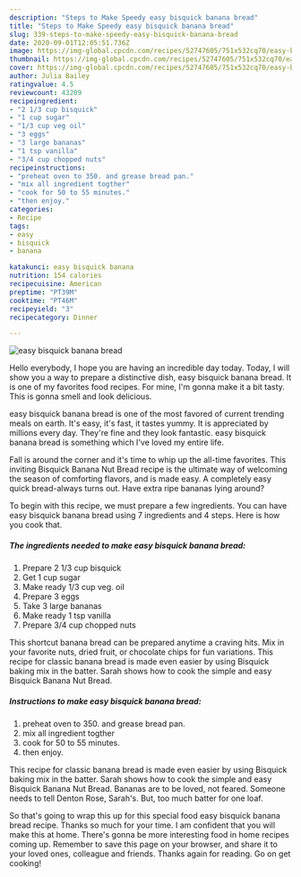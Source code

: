 ```yaml
---
description: "Steps to Make Speedy easy bisquick banana bread"
title: "Steps to Make Speedy easy bisquick banana bread"
slug: 339-steps-to-make-speedy-easy-bisquick-banana-bread
date: 2020-09-01T12:05:51.736Z
image: https://img-global.cpcdn.com/recipes/52747605/751x532cq70/easy-bisquick-banana-bread-recipe-main-photo.jpg
thumbnail: https://img-global.cpcdn.com/recipes/52747605/751x532cq70/easy-bisquick-banana-bread-recipe-main-photo.jpg
cover: https://img-global.cpcdn.com/recipes/52747605/751x532cq70/easy-bisquick-banana-bread-recipe-main-photo.jpg
author: Julia Bailey
ratingvalue: 4.5
reviewcount: 43209
recipeingredient:
- "2 1/3 cup bisquick"
- "1 cup sugar"
- "1/3 cup veg oil"
- "3 eggs"
- "3 large bananas"
- "1 tsp vanilla"
- "3/4 cup chopped nuts"
recipeinstructions:
- "preheat oven to 350. and grease bread pan."
- "mix all ingredient togther"
- "cook for 50 to 55 minutes."
- "then enjoy."
categories:
- Recipe
tags:
- easy
- bisquick
- banana

katakunci: easy bisquick banana 
nutrition: 154 calories
recipecuisine: American
preptime: "PT39M"
cooktime: "PT46M"
recipeyield: "3"
recipecategory: Dinner

---
```



![easy bisquick banana bread](https://img-global.cpcdn.com/recipes/52747605/751x532cq70/easy-bisquick-banana-bread-recipe-main-photo.jpg)

Hello everybody, I hope you are having an incredible day today. Today, I will show you a way to prepare a distinctive dish, easy bisquick banana bread. It is one of my favorites food recipes. For mine, I'm gonna make it a bit tasty. This is gonna smell and look delicious.

easy bisquick banana bread is one of the most favored of current trending meals on earth. It's easy, it's fast, it tastes yummy. It is appreciated by millions every day. They're fine and they look fantastic. easy bisquick banana bread is something which I've loved my entire life.

Fall is around the corner and it&#39;s time to whip up the all-time favorites. This inviting Bisquick Banana Nut Bread recipe is the ultimate way of welcoming the season of comforting flavors, and is made easy. A completely easy quick bread-always turns out. Have extra ripe bananas lying around?


To begin with this recipe, we must prepare a few ingredients. You can have easy bisquick banana bread using 7 ingredients and 4 steps. Here is how you cook that.

<!--inarticleads1-->

##### The ingredients needed to make easy bisquick banana bread:

1. Prepare 2 1/3 cup bisquick
1. Get 1 cup sugar
1. Make ready 1/3 cup veg. oil
1. Prepare 3 eggs
1. Take 3 large bananas
1. Make ready 1 tsp vanilla
1. Prepare 3/4 cup chopped nuts


This shortcut banana bread can be prepared anytime a craving hits. Mix in your favorite nuts, dried fruit, or chocolate chips for fun variations. This recipe for classic banana bread is made even easier by using Bisquick baking mix in the batter. Sarah shows how to cook the simple and easy Bisquick Banana Nut Bread. 

<!--inarticleads2-->

##### Instructions to make easy bisquick banana bread:

1. preheat oven to 350. and grease bread pan.
1. mix all ingredient togther
1. cook for 50 to 55 minutes.
1. then enjoy.


This recipe for classic banana bread is made even easier by using Bisquick baking mix in the batter. Sarah shows how to cook the simple and easy Bisquick Banana Nut Bread. Bananas are to be loved, not feared. Someone needs to tell Denton Rose, Sarah&#39;s. But, too much batter for one loaf. 

So that's going to wrap this up for this special food easy bisquick banana bread recipe. Thanks so much for your time. I am confident that you will make this at home. There's gonna be more interesting food in home recipes coming up. Remember to save this page on your browser, and share it to your loved ones, colleague and friends. Thanks again for reading. Go on get cooking!
